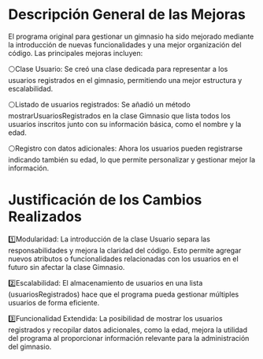 # Descripción General de las Mejoras
El programa original para gestionar un gimnasio ha sido mejorado mediante la introducción de nuevas funcionalidades y una mejor organización del código. Las principales mejoras incluyen:

⚪Clase Usuario: Se creó una clase dedicada para representar a los usuarios registrados en el gimnasio, permitiendo una mejor estructura y escalabilidad.

⚪Listado de usuarios registrados: Se añadió un método mostrarUsuariosRegistrados en la clase Gimnasio que lista todos los usuarios inscritos junto con su información básica, como el nombre y la edad.

⚪Registro con datos adicionales: Ahora los usuarios pueden registrarse indicando también su edad, lo que permite personalizar y gestionar mejor la información.

# Justificación de los Cambios Realizados
1️⃣Modularidad: La introducción de la clase Usuario separa las responsabilidades y mejora la claridad del código. Esto permite agregar nuevos atributos o funcionalidades relacionadas con los usuarios en el futuro sin afectar la clase Gimnasio.

2️⃣Escalabilidad: El almacenamiento de usuarios en una lista (usuariosRegistrados) hace que el programa pueda gestionar múltiples usuarios de forma eficiente.

3️⃣Funcionalidad Extendida: La posibilidad de mostrar los usuarios registrados y recopilar datos adicionales, como la edad, mejora la utilidad del programa al proporcionar información relevante para la administración del gimnasio.
